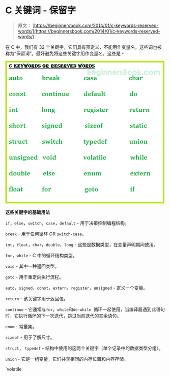 # C 关键词 - 保留字

> 原文： [https://beginnersbook.com/2014/01/c-keywords-reserved-words/](https://beginnersbook.com/2014/01/c-keywords-reserved-words/)

在 C 中，我们有 32 个关键字，它们具有预定义，不能用作变量名。这些词也被称为“保留词”。最好避免将这些关键字用作变量名。这些是 -

![C-keywords](img/6b0f334487af51719b901310f17c0690.jpg)

**这些关键字的基础用法**

`if`，`else`，`switch`，`case`，`default` - 用于决策控制编程结构。

`break` - 用于任何循环 OR `switch-case`。

`int`，`float`，`char`，`double`，`long` - 这些是数据类型，在变量声明期间使用。

`for`，`while` - C 中的循环结构类型。

`void` - 其中一种返回类型。

`goto` - 用于重定向执行流程。

`auto`，`signed`，`const`，`extern`，`register`，`unsigned` - 定义一个变量。

`return` - 该关键字用于返回值。

`continue` - 它通常与`for`，`while`和`do-while `循环一起使用，当编译器遇到此语句时，它执行循环的下一次迭代，跳过当前迭代的其余语句。

`enum` - 常量集。

`sizeof` - 用于了解尺寸。

`struct`， `typedef` - 结构中使用的这两个关键字（单个记录中的数据类型分组）。

`union` - 它是一组变量，它们共享相同的内存位置和内存存储。

`volatile